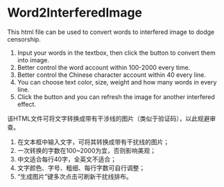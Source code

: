 # Word2InterferedImage
This html file can be used to convert words to interfered image to dodge censorship.
1. Input your words in the textbox, then click the button to convert them into image.
2. Better control the word account within 100-2000 every time.
3. Better control the Chinese character account within 40 every line.
4. You can choose text color, size, weight and how many words in every line.
5. Click the button and you can refresh the image for another interfered effect.


该HTML文件可将文字转换成带有干涉线的图片（类似于验证码），以此规避审查。
1. 在文本框中输入文字，可将其转换成带有干扰线的图片；
2. 一次转换的字数在100~2000为宜，否则影响美观；
3. 中文适合每行40字，全英文不适合；
4. 文字颜色、字号、粗细、每行字数可自行调整；
5. “生成图片”键多次点击可刷新干扰线排布。

